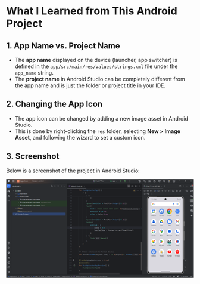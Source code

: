 # What I Learned from This Android Project

## 1. App Name vs. Project Name

- The **app name** displayed on the device (launcher, app switcher) is defined in the `app/src/main/res/values/strings.xml` file under the `app_name` string.
- The **project name** in Android Studio can be completely different from the app name and is just the folder or project title in your IDE.

## 2. Changing the App Icon

- The app icon can be changed by adding a new image asset in Android Studio.
- This is done by right-clicking the `res` folder, selecting **New > Image Asset**, and following the wizard to set a custom icon.

## 3. Screenshot

Below is a screenshot of the project in Android Studio:

![Android Studio Screenshot](ss.png)
